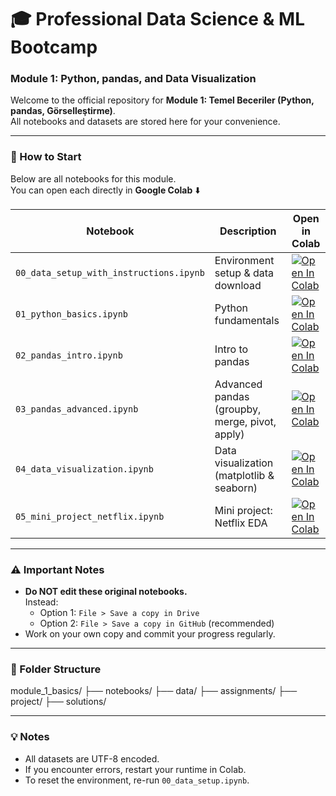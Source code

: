 # 🎓 Professional Data Science & ML Bootcamp  
### Module 1: Python, pandas, and Data Visualization

Welcome to the official repository for **Module 1: Temel Beceriler (Python, pandas, Görselleştirme)**.  
All notebooks and datasets are stored here for your convenience.

---

### 🚀 How to Start

Below are all notebooks for this module.  
You can open each directly in **Google Colab** ⬇️

| Notebook | Description | Open in Colab |
|-----------|--------------|----------------|
| `00_data_setup_with_instructions.ipynb` | Environment setup & data download | [![Open In Colab](https://colab.research.google.com/assets/colab-badge.svg)](https://colab.research.google.com/github/AsliMeydan1/professional-datascience-bootcamp/blob/main/module_1_basics/notebooks/00_data_setup_with_instructions.ipynb) |
| `01_python_basics.ipynb` | Python fundamentals | [![Open In Colab](https://colab.research.google.com/assets/colab-badge.svg)](https://colab.research.google.com/github/AsliMeydan1/professional-datascience-bootcamp/blob/main/module_1_basics/notebooks/01_python_basics.ipynb) |
| `02_pandas_intro.ipynb` | Intro to pandas | [![Open In Colab](https://colab.research.google.com/assets/colab-badge.svg)](https://colab.research.google.com/github/AsliMeydan1/professional-datascience-bootcamp/blob/main/module_1_basics/notebooks/02_pandas_intro.ipynb) |
| `03_pandas_advanced.ipynb` | Advanced pandas (groupby, merge, pivot, apply) | [![Open In Colab](https://colab.research.google.com/assets/colab-badge.svg)](https://colab.research.google.com/github/AsliMeydan1/professional-datascience-bootcamp/blob/main/module_1_basics/notebooks/03_pandas_advanced.ipynb) |
| `04_data_visualization.ipynb` | Data visualization (matplotlib & seaborn) | [![Open In Colab](https://colab.research.google.com/assets/colab-badge.svg)](https://colab.research.google.com/github/AsliMeydan1/professional-datascience-bootcamp/blob/main/module_1_basics/notebooks/04_data_visualization.ipynb) |
| `05_mini_project_netflix.ipynb` | Mini project: Netflix EDA | [![Open In Colab](https://colab.research.google.com/assets/colab-badge.svg)](https://colab.research.google.com/github/AsliMeydan1/professional-datascience-bootcamp/blob/main/module_1_basics/notebooks/05_mini_project_netflix.ipynb) |

---

### ⚠️ Important Notes
- **Do NOT edit these original notebooks.**  
  Instead:
  - Option 1: `File > Save a copy in Drive`
  - Option 2: `File > Save a copy in GitHub` (recommended)
- Work on your own copy and commit your progress regularly.

---

### 📂 Folder Structure
module_1_basics/
├── notebooks/
├── data/
├── assignments/
├── project/
├── solutions/


---

### 💡 Notes
- All datasets are UTF-8 encoded.
- If you encounter errors, restart your runtime in Colab.
- To reset the environment, re-run `00_data_setup.ipynb`.
